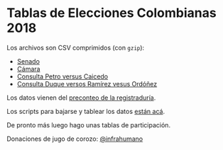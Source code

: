 # Tablas de Elecciones Colombianas 2018

Los archivos son CSV comprimidos (con `gzip`):

* [Senado](senado/) 
* [Cámara](camara/) 
* [Consulta Petro versus Caicedo](consulta_inclusion_social_por_la_paz/)
* [Consulta Duque versos Ramírez vesus Ordóñez](gran_consulta_por_colombia/)

Los datos vienen del [preconteo de la
registraduría](https://resultados2018.registraduria.gov.co/inicio.htm).

Los scripts para bajarse y tablear los datos [están acá](scripts/).

De pronto más luego hago unas tablas de participación.

Donaciones de jugo de corozo: [@infrahumano](http://twitter.com/infrahumano)
